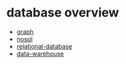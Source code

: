 # database overview

* [graph](graph-database/graph-database.md)
* [nosql](nosql/nosql.md)
* [relational-database](relational-database/relational-database.md)
* [data-warehouse](data-warehouse/data-warehouse.md)